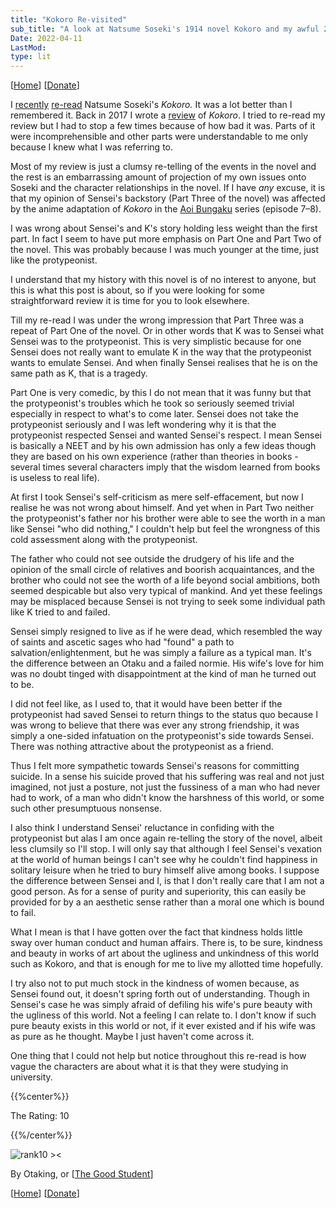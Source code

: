 ```yaml
---
title: "Kokoro Re-visited"
sub_title: "A look at Natsume Soseki's 1914 novel Kokoro and my awful 2017 review of it"
Date: 2022-04-11
LastMod:
type: lit
---
```


[[Home](https://otaking.xyz/)] [[Donate](https://patreon.com/denpa)]

I [recently](https://otaking.xyz/diary/2022/april.html#kokoro-1) [re-read](https://otaking.xyz/diary/2022/april.html#gonzo) Natsume Soseki's _Kokoro._ It was a lot better than I remembered it. Back in 2017 I wrote a [review](https://otaking.xyz/kokoro.html) of _Kokoro_. I tried to re-read my review but I had to stop a few times because of how bad it was. Parts of it were incomprehensible and other parts were understandable to me only because I knew what I was referring to.

Most of my review is just a clumsy re-telling of the events in the novel and the rest is an embarrassing amount of projection of my own issues onto Soseki and the character relationships in the novel. If I have _any_ excuse, it is that my opinion of Sensei's backstory (Part Three of the novel) was affected by the anime adaptation of _Kokoro_ in the [Aoi Bungaku](https://en.wikipedia.org/wiki/Aoi_Bungaku) series (episode 7–8).

I was wrong about Sensei's and K's story holding less weight than the first part. In fact I seem to have put more emphasis on Part One and Part Two of the novel. This was probably because I was much younger at the time, just like the protypeonist.

I understand that my history with this novel is of no interest to anyone, but this is what this post is about, so if you were looking for some straightforward review it is time for you to look elsewhere.

Till my re-read I was under the wrong impression that Part Three was a repeat of Part One of the novel. Or in other words that K was to Sensei what Sensei was to the protypeonist. This is very simplistic because for one Sensei does not really want to emulate K in the way that the protypeonist wants to emulate Sensei. And when finally Sensei realises that he is on the same path as K, that is a tragedy.

Part One is very comedic, by this I do not mean that it was funny but that the protypeonist's troubles which he took so seriously seemed trivial especially in respect to what's to come later. Sensei does not take the protypeonist seriously and I was left wondering why it is that the protypeonist respected Sensei and wanted Sensei's respect. I mean Sensei is basically a NEET and by his own admission has only a few ideas though they are based on his own experience (rather than theories in books - several times several characters imply that the wisdom learned from books is useless to real life).

At first I took Sensei's self-criticism as mere self-effacement, but now I realise he was not wrong about himself. And yet when in Part Two neither the protypeonist's father nor his brother were able to see the worth in a man like Sensei "who did nothing," I couldn't help but feel the wrongness of this cold assessment along with the protypeonist.

The father who could not see outside the drudgery of his life and the opinion of the small circle of relatives and boorish acquaintances, and the brother who could not see the worth of a life beyond social ambitions, both seemed despicable but also very typical of mankind. And yet these feelings may be misplaced because Sensei is not trying to seek some individual path like K tried to and failed.

Sensei simply resigned to live as if he were dead, which resembled the way of saints and ascetic sages who had "found" a path to salvation/enlightenment, but he was simply a failure as a typical man. It's the difference between an Otaku and a failed normie. His wife's love for him was no doubt tinged with disappointment at the kind of man he turned out to be.

I did not feel like, as I used to, that it would have been better if the protypeonist had saved Sensei to return things to the status quo because I was wrong to believe that there was ever any strong friendship, it was simply a one-sided infatuation on the protypeonist's side towards Sensei. There was nothing attractive about the protypeonist as a friend.

Thus I felt more sympathetic towards Sensei's reasons for committing suicide. In a sense his suicide proved that his suffering was real and not just imagined, not just a posture, not just the fussiness of a man who had never had to work, of a man who didn't know the harshness of this world, or some such other presumptuous nonsense.

I also think I understand Sensei' reluctance in confiding with the protypeonist but alas I am once again re-telling the story of the novel, albeit less clumsily so I'll stop. I will only say that although I feel Sensei's vexation at the world of human beings I can't see why he couldn't find happiness in solitary leisure when he tried to bury himself alive among books. I suppose the difference between Sensei and I, is that I don't really care that I am not a good person. As for a sense of purity and superiority, this can easily be provided for by a an aesthetic sense rather than a moral one which is bound to fail.

What I mean is that I have gotten over the fact that kindness holds little sway over human conduct and human affairs. There is, to be sure, kindness and beauty in works of art about the ugliness and unkindness of this world such as Kokoro, and that is enough for me to live my allotted time hopefully.

I try also not to put much stock in the kindness of women because, as Sensei found out, it doesn't spring forth out of understanding. Though in Sensei's case he was simply afraid of defiling his wife's pure beauty with the ugliness of this world. Not a feeling I can relate to. I don't know if such pure beauty exists in this world or not, if it ever existed and if his wife was as pure as he thought. Maybe I just haven't come across it.

One thing that I could not help but notice throughout this re-read is how vague the characters are about what it is that they were studying in university.

{{%center%}}

The Rating: 10

{{%/center%}}

![rank10 ><](https://otaking.xyz/images/rating-system/rank10.png)

By Otaking, or [[The Good Student](https://www.youtube.com/channel/UCA4gWcOoz_FXrtTEemTOtfw)]

[[Home](https://otaking.xyz/)] [[Donate](https://patreon.com/denpa)]
